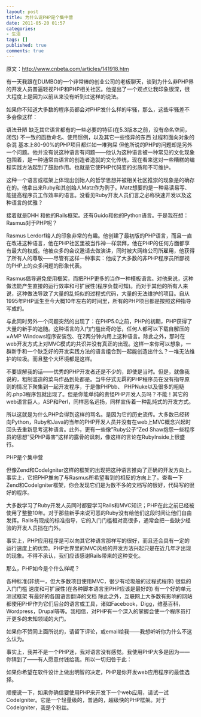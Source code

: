 ```yaml
---
layout: post
title: 为什么说PHP是个集中营
date: 2011-05-20 01:57
categories:
- 生活
tags: []
published: true
comments: true
---
```

原文：<http://www.cnbeta.com/articles/141918.htm>

有一天我跟在DUMBO的一个非常棒的创业公司的老板聊天，谈到为什么非PHP界的开发人员普遍轻视PHP和PHP相关社区。他提出了一个观点让我印象很深，很大程度上是因为以前从来没有听到过这样的说法。

如果你不知道大多数的程序员都会对PHP发什么样的牢骚，那么，这些牢骚差不多会像这样：

语法丑陋
缺乏其它语言都有的一些必要的特征(在5.3版本之前，没有命名空间，闭包)
不一致的函数命名、使用惯例，以及其它一些怪异的东西
过程和面向对象的杂混
基本上80-90%的PHP项目都烂如一堆狗屎
但他所说的PHP的问题却是另外一个问题。他并没有说这种语言有问题——他认为这种语言被一种常见的文化现象包围着，是一种通常由语言的创造者造就的文化传统，现在看来这对一些糟糕的编程实践方法起到了鼓励作用。也就是它使PHP代码变的劣质和不可维护。

这种一个语言或框架上体现出创始人的哲学思想并被相关社区推崇的现象是的确存在的。他拿出来Ruby和其创始人Matz作为例子。Matz想要的是一种易读易写、能提高程序员工作效率的语言。没看见Ruby开发人员们言之必称快速开发以及这种语言的优雅？

接着就是DHH 和他的Rails框架。还有Guido和他的Python语言。于是我在想：Rasmus对于PHP呢？

Rasmus Lerdorf给人的印象非常的有趣。他创建了最初版的PHP语言，而且一直在改进这种语言，他在PHP社区里被当作神一样崇拜，他在PHP的任何方面都享有最大的权威。他被众多的会议邀请去做演讲，同时被大网络公司所雇用，他获得了所有人的尊敬——尽管有这样一种事实：他成了大多数的非PHP程序员所鄙视的PHP上的众多问题的形象代表。

Rasmus倡导避免使用框架，而把PHP更多的当作一种模板语言。对他来说，这种做法能产生直接的运行效率和可扩展性(程序负载可知)。而对于其他的所有人来说，这种做法导致了大量的乱炖似的过程式代码，大量的无法维护的项目。自从1995年PHP诞生至今大概10年左右的时间里，所有的PHP项目都是按照这种指导写成的。

与此同时另外一个问题突然的出现了：在PHP5.0之前，PHP的初期，PHP获得了大量的新手的追随。这种语言的入门门槛出奇的低，任何人都可以下载自解压的×AMP Windows程序安装包、在2两分钟内用上这种语言。除此之外，那时在web开发方式上对MVC模式的共识并没有真正的出现。这样一来你可以想象，一群新手和一个缺乏好的开发实践方法的语言组合到一起能创造出什么？一堆无法维护的垃圾。而且整个大环境都是这样。

不要误解我的话——优秀的PHP开发者还是不少的，即使是当时。但是，就像我说的，粗制滥造的菜鸟作品到处都是。当牛仔式无羁的PHP程序员在没有指导原则的情况下聚集到一起开发程序，于是像PHPbb、 PHPNuke以及很多的粗糙的.php3程序包就出现了。但是你能单纯的责怪PHP开发人员吗？不能！其它的web语言巨人，ASP和Perl，同样恶名远扬，同样宣传着一种乱炖式的开发方式。

所以这就是为什么PHP会得到这样的骂名。是因为它的历史流传。大多数已经转向Python，Ruby和Java的当年的PHP开发人员并没有在web上MVC概念兴起时回头去重新思考这种语言。此外，更有一些像”Ruby公子“Zed Shaw抱怨一些程序员的思想”受PHP毒害“这样的露骨的讽刺，像这样的言论在RubyInside上很盛行。

PHP是个集中营

但像Zend和CodeIgniter这样的框架的出现把这种语言推向了正确的开发方向上。事实上，它把PHP推向了与Rasmus所希望看到的相反的方向上了。查看一下Zend和CodeIgniter框架，你会发现它们是为数不多的文档写的很好，代码写的很好的程序。

大多数学习了Ruby开发人员同时都要学习Rails和MVC知识；PHP在此之前已经被使用了整整10年。对于那些新手来说可恶的Ruby没有给他们这段时间让他们自由发挥。Rails有现成的标准指导，它的入门门槛相对高很多，通常会把一些缺少经验的开发人员挡在门外。

事实上，PHP应用程序是可以向其它种语言那样写的很好，而且还会具有一定的运行速度上的优势。PHP世界里的MVC风格的开发方法兴起只是在近几年才出现的现象。不得不承认，我们应该感谢Rails带来的这种变化。

那么，PHP如今是个什么样呢？

各种标准(非统一，但大多数项目使用MVC，很少有垃圾般的过程式程序)
很低的入门门槛
速度和可扩展性(在各种脚本语言里PHP应该是最好的)
有一个好的单元测试框架
有最好的各国语言翻译的文档
除此之外，互联网上大多数有影响的网站都使用PHP作为它们后台的语言或工具，诸如Facebook，Digg，维基百科，Wordpress，Drupal等等。我相信，对PHP有一个深入的掌握会使一个程序员打开更多的未知领域的大门。

如果你不赞同上面所说的，请留下评论，或email给我——我想听听你为什么不这么认为。

事实上，我并不是一个PHP迷，我对语言没有感觉。我使用PHP大多是因为——你猜到了——有人愿意付钱给我。所以一切归咎于此：

如果你希望在软件设计上做出明智的决定，PHP是你开发web应用程序的最佳选择。

顺便说一下，如果你确信要使用PHP来开发下一个web应用，请试一试CodeIgniter。它是一个轻量级的，普通的，超级快的PHP框架。对于CodeIgniter，我是个粉丝。